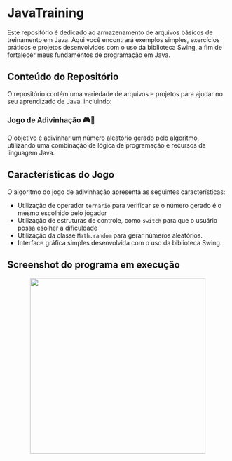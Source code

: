 # JavaTraining

Este repositório é dedicado ao armazenamento de arquivos básicos de treinamento em Java. Aqui você encontrará exemplos simples, exercícios práticos e projetos desenvolvidos com o uso da biblioteca Swing, a fim de fortalecer meus fundamentos de programação em Java.

## Conteúdo do Repositório

O repositório contém uma variedade de arquivos e projetos para ajudar no seu aprendizado de Java. incluindo:

### Jogo de Adivinhação 🎮🔢

 O objetivo é adivinhar um número aleatório gerado pelo algoritmo, utilizando uma combinação de lógica de programação e recursos da linguagem Java.

## Características do Jogo

O algoritmo do jogo de adivinhação apresenta as seguintes características:

- Utilização de operador `ternário` para verificar se o número gerado é o mesmo escolhido pelo jogador
- Utilização de estruturas de controle, como `switch` para que o usuário possa esolher a dificuldade
- Utilização da classe `Math.random` para gerar números aleatórios.
- Interface gráfica simples desenvolvida com o uso da biblioteca Swing.

## Screenshot do programa em execução



<p align="center">
  <img width = "400px "src="https://github.com/KrodrigoDev/JavaTraining/assets/126525471/f0c48881-20e4-4350-ad20-9c388bf7e746">
</p>


